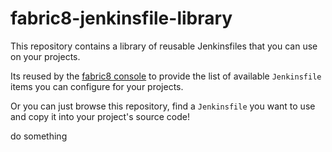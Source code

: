 # fabric8-jenkinsfile-library
This repository contains a library of reusable Jenkinsfiles that you can use on your projects. 

Its reused by the [fabric8 console](http://fabric8.io/guide/console.html) to provide the list of available `Jenkinsfile` items you can configure for your projects.

Or you can just browse this repository, find a `Jenkinsfile` you want to use and copy it into your project's source code!

do something
